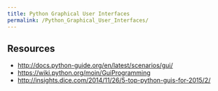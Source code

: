 ```yaml
---
title: Python Graphical User Interfaces
permalink: /Python_Graphical_User_Interfaces/
---
```


Resources
---------

-   <http://docs.python-guide.org/en/latest/scenarios/gui/>
-   <https://wiki.python.org/moin/GuiProgramming>
-   <http://insights.dice.com/2014/11/26/5-top-python-guis-for-2015/2/>
